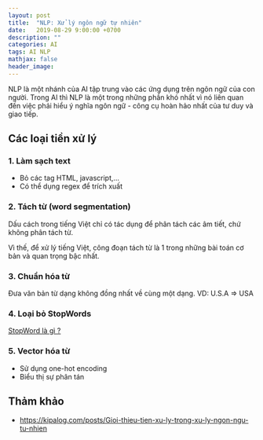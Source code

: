 ```yaml
---
layout: post
title:  "NLP: Xử lý ngôn ngữ tự nhiên"
date:   2019-08-29 9:00:00 +0700
description: ""
categories: AI
tags: AI NLP
mathjax: false
header_image:
---
```


NLP là một nhánh của AI tập trung vào các ứng dụng trên ngôn ngữ của con người. Trong AI thì NLP là một trong những phần khó nhất vì nó liên quan đến việc phải hiểu ý nghĩa ngôn ngữ - công cụ hoàn hảo nhất của tư duy và giao tiếp.

## Các loại tiền xử lý
### 1. Làm sạch text
- Bỏ các tag HTML, javascript,...
- Có thể dụng regex để trích xuất

### 2. Tách từ (word segmentation)
Dấu cách trong tiếng Việt chỉ có tác dụng để phân tách các âm tiết, chứ không phân tách từ.

Vì thế, để xử lý tiếng Việt, công đoạn tách từ là 1 trong những bài toán cơ bản và quan trọng bậc nhất.

### 3. Chuẩn hóa từ 
Đưa văn bản từ dạng không đồng nhất về cùng một dạng.
VD: U.S.A => USA

### 4. Loại bỏ StopWords
[StopWord là gì ?](www.minhdq99hp.github.io/2019/08/29/nlp-terms/)

### 5. Vector hóa từ
- Sử dụng one-hot encoding
- Biểu thị sự phân tán


## Thảm khảo
- https://kipalog.com/posts/Gioi-thieu-tien-xu-ly-trong-xu-ly-ngon-ngu-tu-nhien